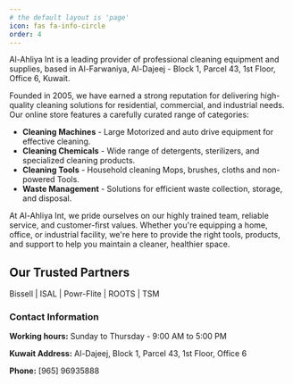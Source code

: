 ```yaml
---
# the default layout is 'page'
icon: fas fa-info-circle
order: 4
---
```


Al-Ahliya Int is a leading provider of professional cleaning equipment and supplies, based in Al-Farwaniya, Al-Dajeej - Block 1, Parcel 43, 1st Floor, Office 6, Kuwait.

Founded in 2005, we have earned a strong reputation for delivering high-quality cleaning solutions for residential, commercial, and industrial needs. Our online store features a carefully curated range of categories:

* **Cleaning Machines** - Large Motorized and auto drive equipment for effective cleaning.
* **Cleaning Chemicals** - Wide range of detergents, sterilizers, and specialized cleaning products.
* **Cleaning Tools** - Household cleaning Mops, brushes, cloths and non-powered Tools.
* **Waste Management** - Solutions for efficient waste collection, storage, and disposal.

At Al-Ahliya Int, we pride ourselves on our highly trained team, reliable service, and customer-first values. Whether you're equipping a home, office, or industrial facility, we're here to provide the right tools, products, and support to help you maintain a cleaner, healthier space.

## Our Trusted Partners

Bissell | ISAL | Powr-Flite | ROOTS | TSM

### Contact Information

**Working hours:** Sunday to Thursday - 9:00 AM to 5:00 PM

**Kuwait Address:** Al-Dajeej, Block 1, Parcel 43, 1st Floor, Office 6

**Phone:** [965] 96935888
